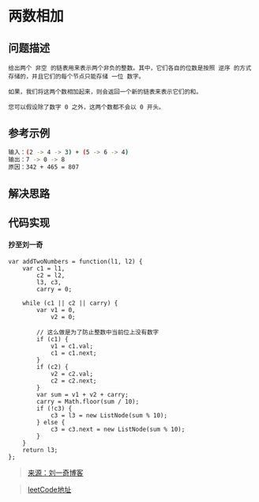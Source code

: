 <!--
 * @Description: 两数相加
 * @Date: 2020-01-10 10:23:13
 * @LastEditors  : phoebus
 * @LastEditTime : 2020-01-14 00:24:13
 * @label：leetCode
 -->

# 两数相加

## 问题描述

	给出两个 非空 的链表用来表示两个非负的整数。其中，它们各自的位数是按照 逆序 的方式存储的，并且它们的每个节点只能存储 一位 数字。

	如果，我们将这两个数相加起来，则会返回一个新的链表来表示它们的和。

	您可以假设除了数字 0 之外，这两个数都不会以 0 开头。

## 参考示例

``` BASH
输入：(2 -> 4 -> 3) + (5 -> 6 -> 4)
输出：7 -> 0 -> 8
原因：342 + 465 = 807
```

## 解决思路

## 代码实现

#### 抄至刘一奇

``` JS
var addTwoNumbers = function(l1, l2) {
    var c1 = l1,
        c2 = l2,
        l3, c3,
        carry = 0;

    while (c1 || c2 || carry) {
        var v1 = 0,
            v2 = 0;

        // 这么做是为了防止整数中当前位上没有数字
        if (c1) {
            v1 = c1.val;
            c1 = c1.next;
        }
        if (c2) {
            v2 = c2.val;
            c2 = c2.next;
        }
        var sum = v1 + v2 + carry;
        carry = Math.floor(sum / 10);
        if (!c3) {
            c3 = l3 = new ListNode(sum % 10);
        } else {
            c3 = c3.next = new ListNode(sum % 10);
        }
    }
    return l3;
};
```

> [来源：刘一奇博客](https://www.liuyiqi.cn/2017/03/12/add-two-numbers/)

> [leetCode地址](https://leetcode-cn.com/problems/add-two-numbers/)
